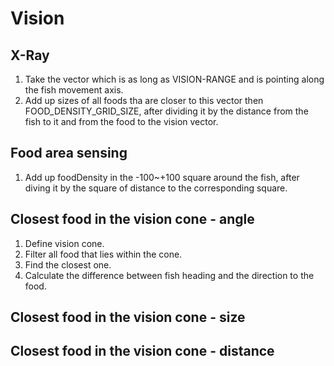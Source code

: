 # Vision

## X-Ray
1. Take the vector which is as long as VISION-RANGE and is pointing along the fish movement axis. 
2. Add up sizes of all foods tha are closer to this vector then FOOD_DENSITY_GRID_SIZE, after dividing it by the distance from the fish to it and from the food to the vision vector.

## Food area sensing
1. Add up foodDensity in the -100~+100 square around the fish, after diving it by the square of distance to the corresponding square.

## Closest food in the vision cone - angle
1. Define vision cone.
2. Filter all food that lies within the cone.
3. Find the closest one.
4. Calculate the difference between fish heading and the direction to the food.

## Closest food in the vision cone - size
## Closest food in the vision cone - distance
